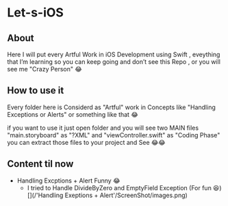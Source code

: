 # Let-s-iOS

## About 
Here I will put every Artful Work in iOS Development using Swift , eveything that I’m learning 
so you can keep going and don’t see this Repo , or you will see me "Crazy Person" 😂


## How to use it 
Every folder here is Considerd as "Artful" work in Concepts like "Handling Exceptions or Alerts" or something like that 😂

if you want to use it just open folder and you will see two MAIN files "main.storyboard" as "?XML" and "viewController.swift" as "Coding Phase" you can extract those files to your project and See 😂😂


## Content til now
* Handling Excptions + Alert Funny 😂
   * I tried to Handle DivideByZero and EmptyField Exception (For fun 😆)
   [](/'Handling Exeptions + Alert'/ScreenShot/images.png)